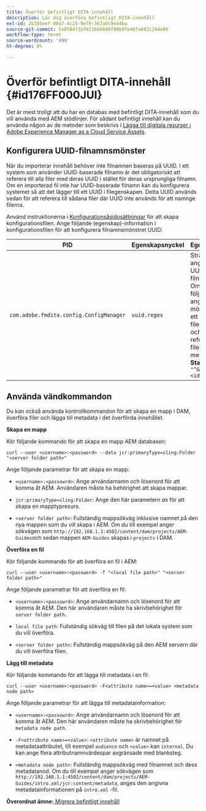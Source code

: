 ```yaml
---
title: Överför befintligt DITA-innehåll
description: Lär dig överföra befintligt DITA-innehåll
exl-id: 2b385eef-00a7-4c25-9e78-367a0c9e44ba
source-git-commit: 5e0584f1bf0216b8b00f00b9fe46fa682c244e08
workflow-type: tm+mt
source-wordcount: '499'
ht-degree: 0%

---
```


# Överför befintligt DITA-innehåll {#id176FF000JUI}

Det är mest troligt att du har en databas med befintligt DITA-innehåll som du vill använda med AEM stödlinjer. För sådant befintligt innehåll kan du använda någon av de metoder som beskrivs i [Lägga till digitala resurser i Adobe Experience Manager as a Cloud Service Assets](https://experienceleague.adobe.com/docs/experience-manager-cloud-service/assets/manage/add-assets.html).

## Konfigurera UUID-filnamnsmönster

När du importerar innehåll behöver inte filnamnen baseras på UUID. I ett system som använder UUID-baserade filnamn är det obligatoriskt att referera till alla filer med deras UUID i stället för deras ursprungliga filnamn. Om en importerad fil inte har UUID-baserade filnamn kan du konfigurera systemet så att det lägger till ett UUID i filegenskapen. Detta UUID används sedan för att referera till sådana filer där UUID inte används för att namnge filerna.

Använd instruktionerna i [Konfigurationsåsidosättningar](download-install-additional-config-override.md#) för att skapa konfigurationsfilen. Ange följande \(egenskap\)-information i konfigurationsfilen för att konfigurera filnamnsmönstret UUID:

| PID | Egenskapsnyckel | Egenskapsvärde |
|---|------------|--------------|
| `com.adobe.fmdita.config.ConfigManager` | `uuid.regex` | Sträng som anger regex för UUID-filnamnsmönster. <br> Om en fil inte följer det angivna mönstret läggs ett UUID till i filens egenskap och alla referenser till filen uppdateras med filens UUID. <br> **Standardvärde**: `"^GUID-(?<id>.*)"` |

## Använda vändkommandon

Du kan också använda kontrollkommandon för att skapa en mapp i DAM, överföra filer och lägga till metadata i det överförda innehållet.

**Skapa en mapp**

Kör följande kommando för att skapa en mapp AEM databasen:

```
curl --user <username>:<password> --data jcr:primaryType=sling:Folder "<server folder path>"
```

Ange följande parametrar för att skapa en mapp:

- `<username>:<passowrd>`: Ange användarnamn och lösenord för att komma åt AEM. Användaren måste ha behörighet att skapa mappar.

- `jcr:primaryType=sling:Folder`: Ange den här parametern *as* för att skapa en mapptypresurs.

- `<server folder path>`: Fullständig mappsökväg inklusive namnet på den nya mappen som du vill skapa i AEM. Om du till exempel anger sökvägen som `http://192.168.1.1:4502/content/dam/projects/AEM-Guides`och sedan mappen `AEM-Guides` skapas i `projects` i DAM.


**Överföra en fil**

Kör följande kommando för att överföra en fil i AEM:

```
curl --user <username>:<password> -T "<local file path>" "<server folder path>"
```

Ange följande parametrar för att överföra en fil:

- `<username>:<passowrd>`: Ange användarnamn och lösenord för att komma åt AEM. Den här användaren måste ha skrivbehörighet för `server folder path`.

- ``local file path``: Fullständig sökväg till filen på det lokala system som du vill överföra.

- `<server folder path>`: Fullständig mappsökväg på den AEM servern där du vill överföra filen.


**Lägg till metadata**

Kör följande kommando för att lägga till metadata i en fil:

```
curl --user <username>:<password> -F<attribute name>=<value> <metadata node path>
```

Ange följande parametrar för att lägga till metadatainformation:

- `<username>:<passowrd>`: Ange användarnamn och lösenord för att komma åt AEM. Den här användaren måste ha skrivbehörighet för ``metadata node path``.

- ``-F<attribute name>=<value>``: `<attribute name>` är namnet på metadataattributet, till exempel `audience` och `<value>` kan `internal`. Du kan ange flera attributnamnvärdespar avgränsade med blanksteg.

- `<metadata node path>`: Fullständig mappsökväg med filnamnet och dess metadatanod. Om du till exempel anger sökvägen som `http://192.168.1.1:4502/content/dam/projects/AEM-Guides/intro.xml/jcr:content/metadata`, anges den angivna metadatainformationen på `intro.xml` -fil.


**Överordnat ämne:**[ Migrera befintligt innehåll](migrate-content.md)
